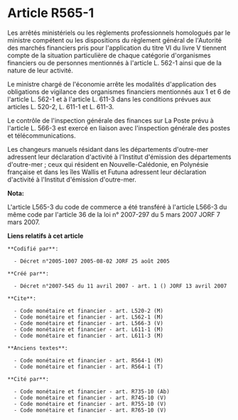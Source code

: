 # Article R565-1

Les arrêtés ministériels ou les règlements professionnels homologués par le ministre compétent ou les dispositions du
règlement général de l'Autorité des marchés financiers pris pour l'application du titre VI du livre V tiennent compte de la
situation particulière de chaque catégorie d'organismes financiers ou de personnes mentionnés à l'article L. 562-1 ainsi que
de la nature de leur activité.

Le ministre chargé de l'économie arrête les modalités d'application des obligations de vigilance des organismes financiers
mentionnés aux 1 et 6 de l'article L. 562-1 et à l'article L. 611-3 dans les conditions prévues aux articles L. 520-2, L.
611-1 et L. 611-3.

Le contrôle de l'inspection générale des finances sur La Poste prévu à l'article L. 566-3 est exercé en liaison avec
l'inspection générale des postes et télécommunications.

Les changeurs manuels résidant dans les départements d'outre-mer adressent leur déclaration d'activité à l'Institut
d'émission des départements d'outre-mer ; ceux qui résident en Nouvelle-Calédonie, en Polynésie française et dans les îles
Wallis et Futuna adressent leur déclaration d'activité à l'Institut d'émission d'outre-mer.

**Nota:**

L'article L565-3 du code de commerce a été transféré à l'article L566-3 du même code par l'article 36 de la loi n° 2007-297
du 5 mars 2007 JORF 7 mars 2007.

**Liens relatifs à cet article**

	**Codifié par**:

	  - Décret n°2005-1007 2005-08-02 JORF 25 août 2005

	**Créé par**:

	  - Décret n°2007-545 du 11 avril 2007 - art. 1 () JORF 13 avril 2007

	**Cite**:

	  - Code monétaire et financier - art. L520-2 (M)
	  - Code monétaire et financier - art. L562-1 (M)
	  - Code monétaire et financier - art. L566-3 (V)
	  - Code monétaire et financier - art. L611-1 (M)
	  - Code monétaire et financier - art. L611-3 (M)

	**Anciens textes**:

	  - Code monétaire et financier - art. R564-1 (M)
	  - Code monétaire et financier - art. R564-1 (T)

	**Cité par**:

	  - Code monétaire et financier - art. R735-10 (Ab)
	  - Code monétaire et financier - art. R745-10 (V)
	  - Code monétaire et financier - art. R755-10 (V)
	  - Code monétaire et financier - art. R765-10 (V)
